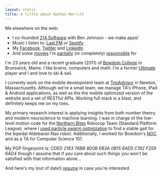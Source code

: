 ```yaml
---
layout: static
title: A little about Nathan Merritt
---
```


Me elsewhere on the web:

 *  I co-founded [214 Software](http://twofourteen.com) with Ben Johnson - we make apps!
 *  Music I listen to: [Last.FM](http://www.last.fm/user/satH4n/) or [Spotify](http://open.spotify.com/user/1239066134)
 *  My [Facebook](http://facebook.com/gnmerritt), [Twitter](http://twitter.com/gnmerritt) and [LinkedIn](http://www.linkedin.com/profile?viewProfile=&key=25508982&trk=tab_pro)
 *  And some [movies](http://youtube.com/profile?user=satH4n) I'm [partially](http://vimeo.com/4362627) (or completely) [responsible](http://vimeo.com/22967514) for

I'm 23 years old and a recent graduate (2011) of [Bowdoin
College](http://bowdoin.edu) in Brunswick, Maine. I like brains,
computers and math. I'm a former [Ultimate](http://stonedclown.com)
player and I and love to ski & sail.

I currently work on the mobile development team at
[TripAdvisor](http://tripadvisor.com) in Newton,
Massachusetts. Although we're a small team, we manage TA's iPhone,
iPad & Android applications, as well as the the mobile optimized
version of the website and a set of RESTful APIs. Working full stack
is a blast, and definitely keeps me on my toes.

My primary research interest is applying insights from both number
theory and modern neurscience to machine learning. I was in charge of
the low-level motion code for the [Northern
Bites](http://robocup.bowdoin.edu/blog/) Robocup Team (Standard
Platform League), where I [used particle swarm
optimization](http://www.bowdoin.edu/student-fellowships/pdf/summer-2010/n-merritt.pdf)
to find a stable gait for the bipedal Aldebaran Nao
robot. Additionally, I worked for Bowdoin's
[NOC](http://www.bowdoin.edu/it/) and as a TA for Computer Science
101.

My PGP fingerprint is: <i>CDED 2183 76BB 8D0B EB3A 0B15 6AD5 C192 F259
6AD4</i> though I assume that if you care about such things you won't be
satisfied with that information alone...

And here's my (out of date!) [resume](/gnmerritt-resume.pdf) in case
you're interested.
